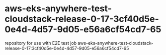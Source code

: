 # aws-eks-anywhere-test-cloudstack-release-0-17-3cf40d5e-0e4d-4d57-9d05-e56a6cf54cd7-65
repository for use with E2E test job aws-eks-anywhere-test-cloudstack-release-0-17:3cf40d5e-0e4d-4d57-9d05-e56a6cf54cd7-65
